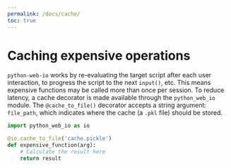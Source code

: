 ```yaml
---
permalink: /docs/cache/
toc: true
---
```


# Caching expensive operations
`python-web-io` works by re-evaluating the target script after each user interaction, to progress the script to the next `input()`, etc.
This means expensive functions may be called more than once per session.
To reduce latency, a cache decorator is made available through the `python_web_io` module.
The `@cache_to_file()` decorator accepts a string argument: `file_path`, which indicates where the cache (a `.pkl` file) should be stored.

```python
import python_web_io as io

@io.cache_to_file('cache.pickle')
def expensive_function(arg):
    # Calculate the result here
    return result
```
